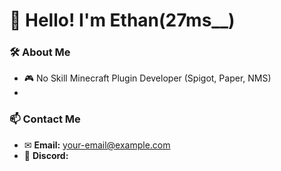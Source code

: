 # 👋 Hello! I'm Ethan(27ms__)

### 🛠 About Me
- 🎮 No Skill Minecraft Plugin Developer (Spigot, Paper, NMS)
- 
### 📫 Contact Me
- ✉ **Email:** your-email@example.com
- 💬 **Discord:** 

